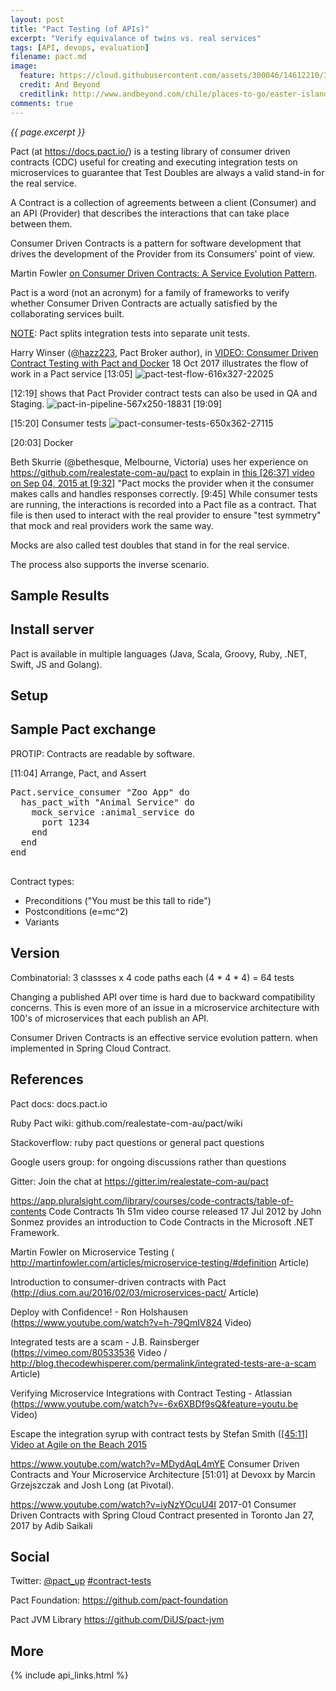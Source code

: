 ```yaml
---
layout: post
title: "Pact Testing (of APIs)"
excerpt: "Verify equivalance of twins vs. real services"
tags: [API, devops, evaluation]
filename: pact.md
image:
  feature: https://cloud.githubusercontent.com/assets/300046/14612210/373cb4e2-0553-11e6-8a1a-4b5e1dabe181.jpg
  credit: And Beyond
  creditlink: http://www.andbeyond.com/chile/places-to-go/easter-island.htm
comments: true
---
```

<i>{{ page.excerpt }}</i>

Pact (at https://docs.pact.io/) is a testing library of consumer driven contracts (CDC) useful for creating and executing integration tests on microservices
to guarantee that Test Doubles are always a valid stand-in for the real service.

A Contract is a collection of agreements between a client (Consumer) and an API (Provider) that describes the interactions that can take place between them.

Consumer Driven Contracts is a pattern for software development that drives the development of the Provider from its Consumers' point of view.

Martin Fowler <a target="_blank" href="https://martinfowler.com/articles/consumerDrivenContracts.html">on Consumer Driven Contracts: A Service Evolution Pattern</a>.

Pact is a word (not an acronym) for 
a family of frameworks to verify whether Consumer Driven Contracts are actually satisfied by the collaborating services built. 

<a target="_blank" href="https://dius.com.au/2016/10/19/scaling-organisations-with-microservices-and-contract-testing/">
NOTE</a>: Pact splits integration tests into separate unit tests.


Harry Winser <!-- Harry.Winser@rightmove.co.uk -->
(<a target="_blank" href="https://twitter.com/hazz223">@hazz223</a>, 
Pact Broker author), in <a target="_blank" href="https://vimeo.com/239429848">
VIDEO: Consumer Driven Contract Testing with Pact and Docker</a> 18 Oct 2017
illustrates the flow of work in a Pact service [13:05]
![pact-test-flow-616x327-22025](https://user-images.githubusercontent.com/300046/32812121-3f1cbe62-c958-11e7-9747-8eee74a592c3.jpg)

[12:19] shows that Pact Provider contract tests can also be used in QA and Staging.
![pact-in-pipeline-567x250-18831](https://user-images.githubusercontent.com/300046/32812053-e1cf182c-c957-11e7-8cc8-3e92250979a5.jpg)
[19:09]

[15:20] Consumer tests 
![pact-consumer-tests-650x362-27115](https://user-images.githubusercontent.com/300046/32812310-29a642f0-c959-11e7-955a-cf77dcf87632.jpg)

[20:03] Docker

Beth Skurrie (@bethesque, Melbourne, Victoria) uses her experience on
https://github.com/realestate-com-au/pact to explain
in <a target="_blank" href="https://www.infoq.com/presentations/pact"> this [26:37] video on Sep 04, 2015 at [9:32]</a> "Pact mocks the provider when it the consumer makes calls and handles responses correctly. [9:45] While consumer tests are running, the interactions is recorded into a Pact file as a contract. That file is then used to interact with the real provider to ensure "test symmetry" that mock and real providers work the same way.

Mocks are also called test doubles that stand in for the real service.

The process also supports the inverse scenario.

## Sample Results


## Install server

Pact is available in multiple languages (Java, Scala, Groovy, Ruby, .NET, Swift, JS and Golang).


## Setup



## Sample Pact exchange

PROTIP: Contracts are readable by software.

[11:04] Arrange, Pact, and Assert

   <pre>
Pact.service_consumer "Zoo App" do
  has_pact_with "Animal Service" do
    mock_service :animal_service do
      port 1234
    end
  end
end
   </pre>

Contract types:

* Preconditions ("You must be this tall to ride")
* Postconditions (e=mc^2)
* Variants

## Version

Combinatorial: 3 classses x 4 code paths each (4 * 4 * 4) = 64 tests

Changing a published API over time is hard due to backward compatibility concerns. This is even more of an issue in a microservice architecture with 100's of microservices that each publish an API. 

Consumer Driven Contracts is an effective service evolution pattern. 
when implemented in Spring Cloud Contract.


## References

Pact docs: docs.pact.io

Ruby Pact wiki: github.com/realestate-com-au/pact/wiki

Stackoverflow: ruby pact questions or general pact questions

Google users group: for ongoing discussions rather than questions

Gitter: Join the chat at https://gitter.im/realestate-com-au/pact




https://app.pluralsight.com/library/courses/code-contracts/table-of-contents
Code Contracts</a> 1h 51m video course released 17 Jul 2012
by John Sonmez
provides an introduction to Code Contracts in the Microsoft .NET Framework.


Martin Fowler on Microservice Testing (
http://martinfowler.com/articles/microservice-testing/#definition
Article)

Introduction to consumer-driven contracts with Pact (http://dius.com.au/2016/02/03/microservices-pact/
Article)

Deploy with Confidence! - Ron Holshausen (https://www.youtube.com/watch?v=h-79QmIV824
Video)

Integrated tests are a scam - J.B. Rainsberger (https://vimeo.com/80533536
Video / http://blog.thecodewhisperer.com/permalink/integrated-tests-are-a-scam
Article)

Verifying Microservice Integrations with Contract Testing - Atlassian (https://www.youtube.com/watch?v=-6x6XBDf9sQ&feature=youtu.be
Video)


Escape the integration syrup with contract tests by Stefan Smith (<a target="_blank" href="https://www.youtube.com/watch?v=NAF7HWW_eJs">[45:11]
Video at Agile on the Beach 2015</a>


https://www.youtube.com/watch?v=MDydAqL4mYE
Consumer Driven Contracts and Your Microservice Architecture</a> [51:01]
at Devoxx 
by Marcin Grzejszczak and Josh Long (at Pivotal).

https://www.youtube.com/watch?v=iyNzYOcuU4I
2017-01 Consumer Driven Contracts with Spring Cloud Contract
presented in Toronto Jan 27, 2017 by Adib Saikali 


## Social

Twitter: <a targt="_blank" href="https://twitter.com/pact_up">@pact_up</a>
<a targt="_blank" href="https://twitter.com/contract-tests">#contract-tests</a>

Pact Foundation: https://github.com/pact-foundation

Pact JVM Library https://github.com/DiUS/pact-jvm

## More

{% include api_links.html %}

